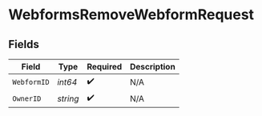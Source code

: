 # WebformsRemoveWebformRequest


## Fields

| Field              | Type               | Required           | Description        |
| ------------------ | ------------------ | ------------------ | ------------------ |
| `WebformID`        | *int64*            | :heavy_check_mark: | N/A                |
| `OwnerID`          | *string*           | :heavy_check_mark: | N/A                |